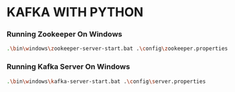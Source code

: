# KAFKA WITH PYTHON

### Running Zookeeper On Windows

```sh
.\bin\windows\zookeeper-server-start.bat .\config\zookeeper.properties
```

### Running Kafka Server On Windows

```sh
.\bin\windows\kafka-server-start.bat .\config\server.properties
```
